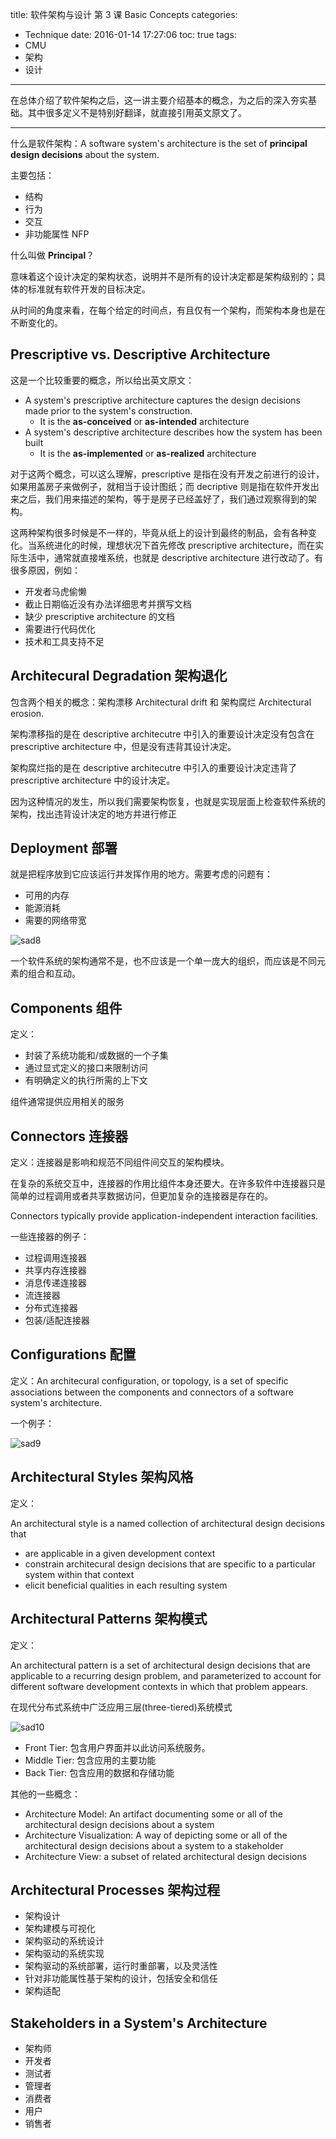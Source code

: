 title: 软件架构与设计 第 3 课 Basic Concepts
categories:
- Technique
date: 2016-01-14 17:27:06
toc: true
tags:
- CMU
- 架构
- 设计
---

在总体介绍了软件架构之后，这一讲主要介绍基本的概念，为之后的深入夯实基础。其中很多定义不是特别好翻译，就直接引用英文原文了。

<!-- more -->

---

什么是软件架构：A software system's architecture is the set of **principal design decisions** about the system.

主要包括：

+ 结构
+ 行为
+ 交互
+ 非功能属性 NFP

什么叫做 **Principal**？

意味着这个设计决定的架构状态，说明并不是所有的设计决定都是架构级别的；具体的标准就有软件开发的目标决定。

从时间的角度来看，在每个给定的时间点，有且仅有一个架构，而架构本身也是在不断变化的。

## Prescriptive vs. Descriptive Architecture

这是一个比较重要的概念，所以给出英文原文：

+ A system's prescriptive architecture captures the design decisions made prior to the system's construction.
	+ It is the **as-conceived** or **as-intended** architecture
+ A system's descriptive architecture describes how the system has been built
	+ It is the **as-implemented** or **as-realized** architecture

对于这两个概念，可以这么理解，prescriptive 是指在没有开发之前进行的设计，如果用盖房子来做例子，就相当于设计图纸；而 decriptive 则是指在软件开发出来之后，我们用来描述的架构，等于是房子已经盖好了，我们通过观察得到的架构。

这两种架构很多时候是不一样的，毕竟从纸上的设计到最终的制品，会有各种变化。当系统进化的时候，理想状况下首先修改 prescriptive architecture，而在实际生活中，通常就直接堆系统，也就是 descriptive architecture 进行改动了。有很多原因，例如：

+ 开发者马虎偷懒
+ 截止日期临近没有办法详细思考并撰写文档
+ 缺少 prescriptive architecture 的文档
+ 需要进行代码优化
+ 技术和工具支持不足

## Architecural Degradation 架构退化

包含两个相关的概念：架构漂移 Architectural drift 和 架构腐烂 Architectural erosion.

架构漂移指的是在 descriptive architecutre 中引入的重要设计决定没有包含在 prescriptive architecture 中，但是没有违背其设计决定。

架构腐烂指的是在 descriptive architecutre 中引入的重要设计决定违背了 prescriptive architecture 中的设计决定。

因为这种情况的发生，所以我们需要架构恢复，也就是实现层面上检查软件系统的架构，找出违背设计决定的地方并进行修正

## Deployment 部署

就是把程序放到它应该运行并发挥作用的地方。需要考虑的问题有：

+ 可用的内存
+ 能源消耗
+ 需要的网络带宽

![sad8](/images/sad8.jpg)

一个软件系统的架构通常不是，也不应该是一个单一庞大的组织，而应该是不同元素的组合和互动。

## Components 组件

定义：

+ 封装了系统功能和/或数据的一个子集
+ 通过显式定义的接口来限制访问
+ 有明确定义的执行所需的上下文

组件通常提供应用相关的服务

## Connectors 连接器

定义：连接器是影响和规范不同组件间交互的架构模块。

在复杂的系统交互中，连接器的作用比组件本身还要大。在许多软件中连接器只是简单的过程调用或者共享数据访问，但更加复杂的连接器是存在的。

Connectors typically provide application-independent interaction facilities.

一些连接器的例子：

+ 过程调用连接器
+ 共享内存连接器
+ 消息传递连接器
+ 流连接器
+ 分布式连接器
+ 包装/适配连接器

## Configurations 配置

定义：An architecural configuration, or topology, is a set of specific associations between the components and connectors of a software system's architecture.

一个例子：

![sad9](/images/sad9.jpg)

## Architectural Styles 架构风格

定义：

An architectural style is a named collection of architectural design decisions that

+ are applicable in a given development context
+ constrain architecural design decisions that are specific to a particular system within that context
+ elicit beneficial qualities in each resulting system

## Architectural Patterns 架构模式

定义：

An architectural pattern is a set of architectural design decisions that are applicable to a recurring design problem, and parameterized to account for different software development contexts in which that problem appears.

在现代分布式系统中广泛应用三层(three-tiered)系统模式

![sad10](/images/sad10.jpg)

+ Front Tier: 包含用户界面并以此访问系统服务。
+ Middle Tier: 包含应用的主要功能
+ Back Tier: 包含应用的数据和存储功能

其他的一些概念：

+ Architecture Model: An artifact documenting some or all of the architectural design decisions about a system
+ Architecture Visualization: A way of depicting some or all of the architectural design decisions about a system to a stakeholder
+ Architecture View: a subset of related architectural design decisions

## Architectural Processes 架构过程

+ 架构设计
+ 架构建模与可视化
+ 架构驱动的系统设计
+ 架构驱动的系统实现
+ 架构驱动的系统部署，运行时重部署，以及灵活性
+ 针对非功能属性基于架构的设计，包括安全和信任
+ 架构适配

## Stakeholders in a System's Architecture

+ 架构师
+ 开发者
+ 测试者
+ 管理者
+ 消费者
+ 用户
+ 销售者

